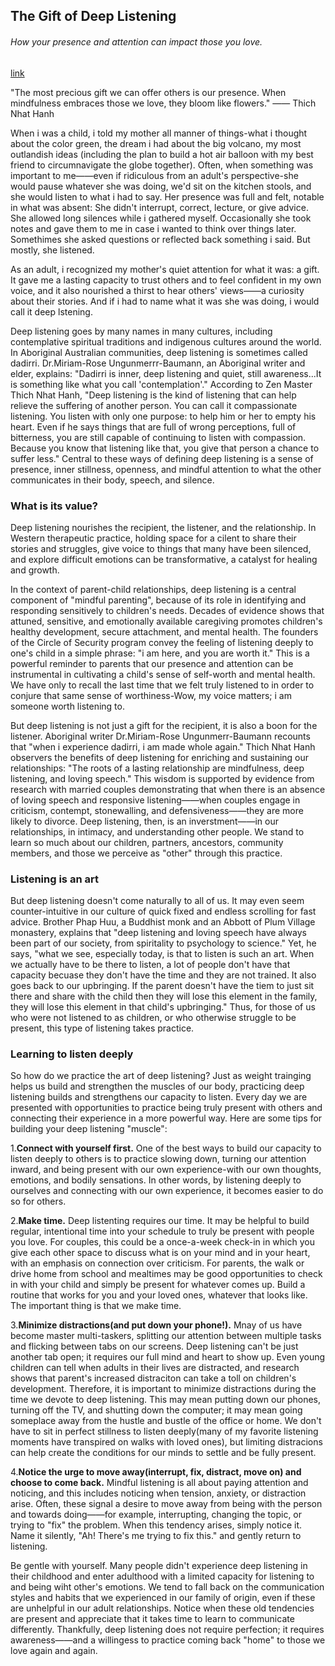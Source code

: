 ## The Gift of Deep Listening

###### How your presence and attention can impact those you love.

[link](https://www.psychologytoday.com/intl/blog/the-heart-and-science-attachment/202101/the-gift-deep-listening)

"The most precious gift we can offer others is our presence. When mindfulness embraces those we love, they bloom like flowers." —— Thich Nhat Hanh

When i was a child, i told my mother all manner of things-what i thought about the color green, the dream i had about the big volcano, my most outlandish ideas (including the plan to build a hot air balloon with my best friend to circumnavigate the globe together). Often, when something was important to me——even if ridiculous from an adult's perspective-she would pause whatever she was doing, we'd sit on the kitchen stools, and she would listen to what i had to say. Her presence was full and felt, notable in what was absent: She didn't interrupt, correct, lecture, or give advice. She allowed long silences while i gathered myself. Occasionally she took notes and gave them to me in case i wanted to think over things later. Somethimes she asked questions or reflected back something i said. But mostly, she listened.

As an adult, i recognized my mother's quiet attention for what it was: a gift. It gave me a lasting capacity to trust others and to feel confident in my own voice, and it also nourished a thirst to hear others' views——a curiosity about their stories. And if i had to name what it was she was doing, i would call it deep lstening.

Deep listening goes by many names in many cultures, including contemplative spiritual traditions and indigenous cultures around the world. In Aboriginal Australian communities, deep listening is sometimes called dadirri. Dr.Miriam-Rose Ungunmerrr-Baumann, an Aboriginal writer and elder, explains: "Dadirri is inner, deep listening and quiet, still awareness...It is something like what you call 'contemplation'." According to Zen Master Thich Nhat Hanh, "Deep listening is the kind of listening that can help relieve the suffering of another person. You can call it compassionate listening. You listen with only one purpose: to help him or her to empty his heart. Even if he says things that are full of wrong perceptions, full of bitterness, you are still capable of continuing to listen with compassion. Because you know that listening like that, you give that person a chance to suffer less." Central to these ways of defining deep listening is a sense of presence, inner stillness, openness, and mindful attention to what the other communicates in their body, speech, and silence.

### What is its value?

Deep listening nourishes the recipient, the listener, and the relationship. In Western therapeutic practice, holding space for a cilent to share their stories and struggles, give voice to things that many have been silenced, and explore difficult emotions can be transformative, a catalyst for healing and growth.

In the context of parent-child relationships, deep listening is a central component of "mindful parenting", because of its role in identifying and responding sensitively to children's needs. Decades of evidence shows that attuned, sensitive, and emotionally available caregiving promotes children's healthy development, secure attachment, and mental health. The founders of the Circle of Security program convey the feeling of listening deeply to one's child in a simple phrase: "i am here, and you are worth it." This is a powerful reminder to parents that our presence and attention can be instrumental in cultivating a child's sense of self-worth and mental health. We have only to recall the last time that we felt truly listened to in order to conjure that same sense of worthiness-Wow, my voice matters; i am someone worth listening to.

But deep listening is not just a gift for the recipient, it is also a boon for the listener. Aboriginal writer Dr.Miriam-Rose Ungunmerr-Baumann recounts that "when i experience dadirri, i am made whole again." Thich Nhat Hanh observers the benefits of deep listening for enriching and sustaining our relationships: "The roots of a lasting relationship are mindfulness, deep listening, and loving speech." This wisdom is supported by evidence from research with married couples demonstrating that when there is an absence of loving speech and responsive listening——when couples engage in criticism, contempt, stonewalling, and defensiveness——they are more likely to divorce. Deep listening, then, is an inverstment——in our relationships, in intimacy, and understanding other people. We stand to learn so much about our children, partners, ancestors, community members, and those we perceive as "other" through this practice.

### Listening is an art

But deep listening doesn't come naturally to all of us. It may even seem counter-intuitive in our culture of quick fixed and endless scrolling for fast advice. Brother Phap Huu, a Buddhist monk and an Abbott of Plum Village monastery, explains that "deep listening and loving speech have always been part of our society, from spiritality to psychology to science." Yet, he says, "what we see, especially today, is that to listen is such an art. When we actually have to be there to listen, a lot of people don't have that capacity becuase they don't have the time and they are not trained. It also goes back to our upbringing. If the parent doesn't have the tiem to just sit there and share with the child then they will lose this element in the family, they will lose this element in that child's upbringing." Thus, for those of us who were not listened to as children, or who otherwise struggle to be present, this type of listening takes practice.

### Learning to listen deeply

So how do we practice the art of deep listening? Just as weight trainging helps us build and strengthen the muscles of our body, practicing deep listening builds and strengthens our capacity to listen. Every day we are presented with opportunities to practice being truly present with others and connecting their experience in a more powerful way. Here are some tips for building your deep listening "muscle":

1.**Connect with yourself first.** One of the best ways to build our capacity to listen deeply to others is to practice slowing down, turning our attention inward, and being present with our own experience-with our own thoughts, emotions, and bodily sensations. In other words, by listening deeply to ourselves and connecting with our own experience, it becomes easier to do so for others.

2.**Make time.** Deep listenting requires our time. It may be helpful to build regular, intentional time into your schedule to truly be present with people you love. For couples, this could be a once-a-week check-in in which you give each other space to discuss what is on your mind and in your heart, with an emphasis on connection over criticism. For parents, the walk or drive home from school and mealtimes may be good opportunities to check in with your child and simply be present for whatever comes up. Build a routine that works for you and your loved ones, whatever that looks like. The important thing is that we make time.

3.**Minimize distractions(and put down your phone!).** Mnay of us have become master multi-taskers, splitting our attention between multiple tasks and flicking between tabs on our screens. Deep listening can't be just another tab open; it requires our full mind and heart to show up. Even young children can tell when adults in their lives are distracted, and research shows that parent's increased distraciton can take a toll on children's development. Therefore, it is important to minimize distractions during the time we devote to deep listening. This may mean putting down our phones, turning off the TV, and shutting down the computer; it may mean going someplace away from the hustle and bustle of the office or home. We don't have to sit in perfect stillness to listen deeply(many of my favorite listening moments have transpired on walks with loved ones), but limiting distracions can help create the conditions for our minds to settle and be fully present.

4.**Notice the urge to move away(interrupt, fix, distract, move on) and choose to come back.** Mindful listening is all about paying attention and noticing, and this includes noticing when tension, anxiety, or distraction arise. Often, these signal a desire to move away from being with the person and towards doing——for example, interrupting, changing the topic, or trying to "fix" the problem. When this tendency arises, simply notice it. Name it silently, "Ah! There's me trying to fix this." and gently return to listening.

Be gentle with yourself. Many people didn't experience deep listening in their childhood and enter adulthood with a limited capacity for listening to and being wiht other's emotions. We tend to fall back on the communication styles and habits that we experienced in our family of origin, even if these are unhelpful in our adult relationships. Notice when these old tendencies are present and appreciate that it takes time to learn to communicate differently. Thankfully, deep listening does not require perfection; it requires awareness——and a willingess to practice coming back "home" to those we love again and again.
